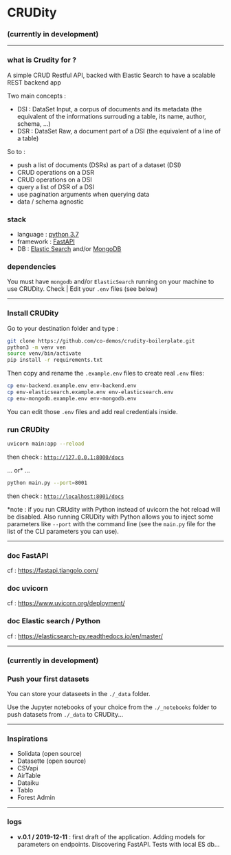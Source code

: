 
# CRUDity

### (currently in development)

------
### what is Crudity for ? 

A simple CRUD Restful API, backed with Elastic Search to have a scalable REST backend app

Two main concepts :
- DSI : DataSet Input, a corpus of documents and its metadata (the equivalent of the informations surrouding a table, its name, author, schema, ...)
- DSR : DataSet Raw, a document part of a DSI (the equivalent of a line of a table)

So to : 
- push a list of documents (DSRs) as part of a dataset (DSI)
- CRUD operations on a DSR
- CRUD operations on a DSI
- query a list of DSR of a DSI
- use pagination arguments when querying data
- data / schema agnostic

### stack

- language : [python 3.7](https://docs.python.org/3.7/)
- framework : [FastAPI](https://fastapi.tiangolo.com/)
- DB : [Elastic Search](https://www.elastic.co) and/or [MongoDB](https://www.mongodb.com/)

### dependencies

You must have `mongodb` and/or `ElasticSearch` running on your machine to use CRUDity. Check | Edit your `.env` files (see below)

-----

### Install CRUDity 

Go to your destination folder and type : 

```sh
git clone https://github.com/co-demos/crudity-boilerplate.git
python3 -m venv ven
source venv/bin/activate
pip install -r requirements.txt
```

Then copy and rename the `.example.env` files to create real `.env` files:

```bash
cp env-backend.example.env env-backend.env
cp env-elasticsearch.example.env env-elasticsearch.env
cp env-mongodb.example.env env-mongodb.env
```
You can edit those `.env` files and add real credentials inside. 


### run CRUDity 
```sh
uvicorn main:app --reload
```
then check : [`http://127.0.0.1:8000/docs`](http://127.0.0.1:8000/docs)

... or* ... 

```sh
python main.py --port=8001
```
then check : [`http://localhost:8001/docs`](http://localhost:8001/docs)

*note : if you run CRUdity with Python instead of uvicorn the hot reload will be disabled. Also running CRUDity with Python allows you to inject some parameters like `--port` with the command line (see the `main.py` file for the list of the CLI parameters you can use).  

-----

### doc FastAPI 
cf : https://fastapi.tiangolo.com/

### doc uvicorn
cf : https://www.uvicorn.org/deployment/

### doc Elastic search / Python 
cf : https://elasticsearch-py.readthedocs.io/en/master/


----

### (currently in development)
### Push your first datasets

You can store your dataseets in the `./_data` folder.

Use the Jupyter notebooks of your choice from the `./_notebooks` folder to push datasets from `./_data` to CRUDity...

----

### Inspirations

- Solidata (open source)
- Datasette (open source)
- CSVapi
- AirTable
- Dataiku 
- Tablo
- Forest Admin

--------

### logs

- **v.0.1 / 2019-12-11** : 
  first draft of the application. Adding models for parameters on endpoints. Discovering FastAPI. Tests with local ES db... 